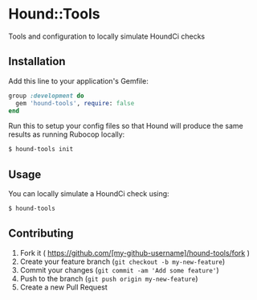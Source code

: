 # Hound::Tools

Tools and configuration to locally simulate HoundCi checks

## Installation

Add this line to your application's Gemfile:

```ruby
group :development do
  gem 'hound-tools', require: false
end
```

Run this to setup your config files so that Hound will produce the same results
as running Rubocop locally:

```bash
$ hound-tools init
```


## Usage

You can locally simulate a HoundCi check using:

```bash
$ hound-tools
```


## Contributing

1. Fork it ( https://github.com/[my-github-username]/hound-tools/fork )
2. Create your feature branch (`git checkout -b my-new-feature`)
3. Commit your changes (`git commit -am 'Add some feature'`)
4. Push to the branch (`git push origin my-new-feature`)
5. Create a new Pull Request
